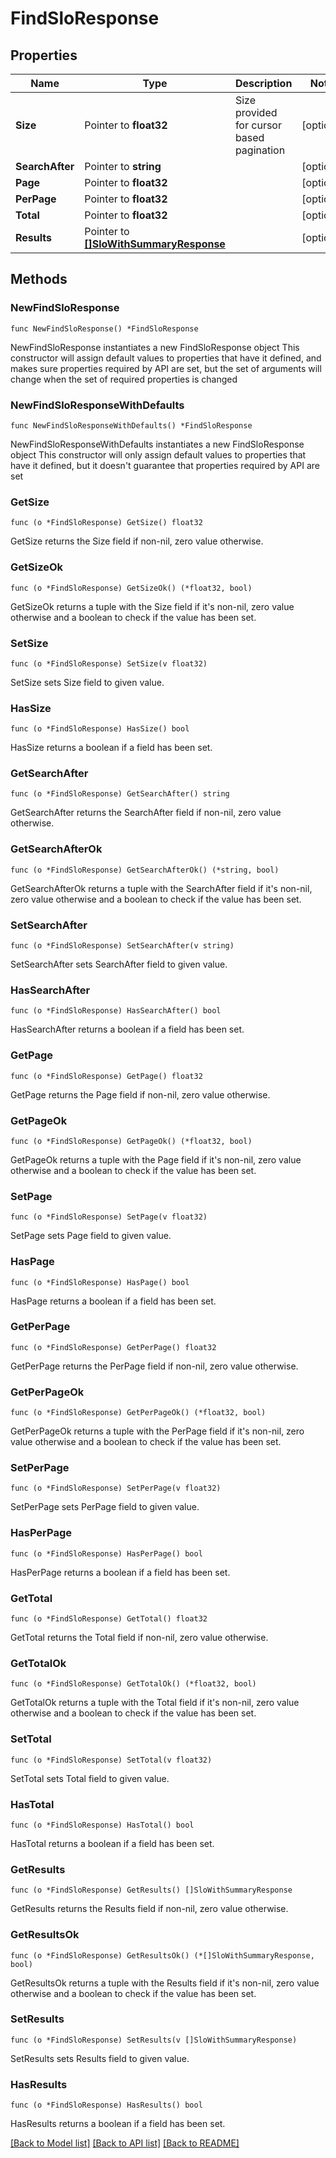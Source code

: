 # FindSloResponse

## Properties

Name | Type | Description | Notes
------------ | ------------- | ------------- | -------------
**Size** | Pointer to **float32** | Size provided for cursor based pagination | [optional] 
**SearchAfter** | Pointer to **string** |  | [optional] 
**Page** | Pointer to **float32** |  | [optional] 
**PerPage** | Pointer to **float32** |  | [optional] 
**Total** | Pointer to **float32** |  | [optional] 
**Results** | Pointer to [**[]SloWithSummaryResponse**](SloWithSummaryResponse.md) |  | [optional] 

## Methods

### NewFindSloResponse

`func NewFindSloResponse() *FindSloResponse`

NewFindSloResponse instantiates a new FindSloResponse object
This constructor will assign default values to properties that have it defined,
and makes sure properties required by API are set, but the set of arguments
will change when the set of required properties is changed

### NewFindSloResponseWithDefaults

`func NewFindSloResponseWithDefaults() *FindSloResponse`

NewFindSloResponseWithDefaults instantiates a new FindSloResponse object
This constructor will only assign default values to properties that have it defined,
but it doesn't guarantee that properties required by API are set

### GetSize

`func (o *FindSloResponse) GetSize() float32`

GetSize returns the Size field if non-nil, zero value otherwise.

### GetSizeOk

`func (o *FindSloResponse) GetSizeOk() (*float32, bool)`

GetSizeOk returns a tuple with the Size field if it's non-nil, zero value otherwise
and a boolean to check if the value has been set.

### SetSize

`func (o *FindSloResponse) SetSize(v float32)`

SetSize sets Size field to given value.

### HasSize

`func (o *FindSloResponse) HasSize() bool`

HasSize returns a boolean if a field has been set.

### GetSearchAfter

`func (o *FindSloResponse) GetSearchAfter() string`

GetSearchAfter returns the SearchAfter field if non-nil, zero value otherwise.

### GetSearchAfterOk

`func (o *FindSloResponse) GetSearchAfterOk() (*string, bool)`

GetSearchAfterOk returns a tuple with the SearchAfter field if it's non-nil, zero value otherwise
and a boolean to check if the value has been set.

### SetSearchAfter

`func (o *FindSloResponse) SetSearchAfter(v string)`

SetSearchAfter sets SearchAfter field to given value.

### HasSearchAfter

`func (o *FindSloResponse) HasSearchAfter() bool`

HasSearchAfter returns a boolean if a field has been set.

### GetPage

`func (o *FindSloResponse) GetPage() float32`

GetPage returns the Page field if non-nil, zero value otherwise.

### GetPageOk

`func (o *FindSloResponse) GetPageOk() (*float32, bool)`

GetPageOk returns a tuple with the Page field if it's non-nil, zero value otherwise
and a boolean to check if the value has been set.

### SetPage

`func (o *FindSloResponse) SetPage(v float32)`

SetPage sets Page field to given value.

### HasPage

`func (o *FindSloResponse) HasPage() bool`

HasPage returns a boolean if a field has been set.

### GetPerPage

`func (o *FindSloResponse) GetPerPage() float32`

GetPerPage returns the PerPage field if non-nil, zero value otherwise.

### GetPerPageOk

`func (o *FindSloResponse) GetPerPageOk() (*float32, bool)`

GetPerPageOk returns a tuple with the PerPage field if it's non-nil, zero value otherwise
and a boolean to check if the value has been set.

### SetPerPage

`func (o *FindSloResponse) SetPerPage(v float32)`

SetPerPage sets PerPage field to given value.

### HasPerPage

`func (o *FindSloResponse) HasPerPage() bool`

HasPerPage returns a boolean if a field has been set.

### GetTotal

`func (o *FindSloResponse) GetTotal() float32`

GetTotal returns the Total field if non-nil, zero value otherwise.

### GetTotalOk

`func (o *FindSloResponse) GetTotalOk() (*float32, bool)`

GetTotalOk returns a tuple with the Total field if it's non-nil, zero value otherwise
and a boolean to check if the value has been set.

### SetTotal

`func (o *FindSloResponse) SetTotal(v float32)`

SetTotal sets Total field to given value.

### HasTotal

`func (o *FindSloResponse) HasTotal() bool`

HasTotal returns a boolean if a field has been set.

### GetResults

`func (o *FindSloResponse) GetResults() []SloWithSummaryResponse`

GetResults returns the Results field if non-nil, zero value otherwise.

### GetResultsOk

`func (o *FindSloResponse) GetResultsOk() (*[]SloWithSummaryResponse, bool)`

GetResultsOk returns a tuple with the Results field if it's non-nil, zero value otherwise
and a boolean to check if the value has been set.

### SetResults

`func (o *FindSloResponse) SetResults(v []SloWithSummaryResponse)`

SetResults sets Results field to given value.

### HasResults

`func (o *FindSloResponse) HasResults() bool`

HasResults returns a boolean if a field has been set.


[[Back to Model list]](../README.md#documentation-for-models) [[Back to API list]](../README.md#documentation-for-api-endpoints) [[Back to README]](../README.md)


